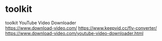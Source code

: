 # toolkit
toolkit
YouTube Video Downloader  
https://www.download-video.com/
https://www.keepvid.cc/flv-converter/
https://www.download-video.com/youtube-video-downloader.html
